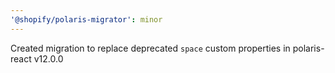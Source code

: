 ```yaml
---
'@shopify/polaris-migrator': minor
---
```


Created migration to replace deprecated `space` custom properties in polaris-react v12.0.0
